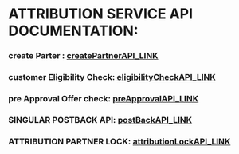 # ATTRIBUTION SERVICE API DOCUMENTATION:

### create Parter : [createPartnerAPI_LINK](https://github.com/devanandgiri-respo/attribution-service-readme/blob/main/attribution-service/createPartner.md)

### customer Eligibility Check: [eligibilityCheckAPI_LINK](https://github.com/devanandgiri-respo/attribution-service-readme/blob/main/attribution-service/customerEligibilityCheck.md)

### pre Approval Offer check: [preApprovalAPI_LINK](https://github.com/devanandgiri-respo/attribution-service-readme/blob/main/attribution-service/preApprovalOffer.md)

### SINGULAR POSTBACK API: [postBackAPI_LINK](https://github.com/devanandgiri-respo/attribution-service-readme/blob/main/attribution-service/postBackApi.md)

### ATTRIBUTION PARTNER LOCK: [attributionLockAPI_LINK](https://github.com/devanandgiri-respo/attribution-service-readme/blob/main/attribution-service/attributionLock.md)
